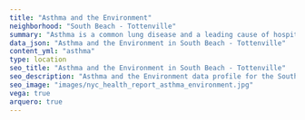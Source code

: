 ```yaml
---
title: "Asthma and the Environment"
neighborhood: "South Beach - Tottenville"
summary: "Asthma is a common lung disease and a leading cause of hospitalizations for children under 15 years old. This report provides a summary of asthma indicators by neighborhood. It also describes housing and neighborhood characteristics that can make asthma worse."
data_json: "Asthma and the Environment in South Beach - Tottenville"
content_yml: "asthma"
type: location
seo_title: "Asthma and the Environment in South Beach - Tottenville"
seo_description: "Asthma and the Environment data profile for the South Beach - Tottenville neighborhood of NYC."
seo_image: "images/nyc_health_report_asthma_environment.jpg"
vega: true
arquero: true
---
```

